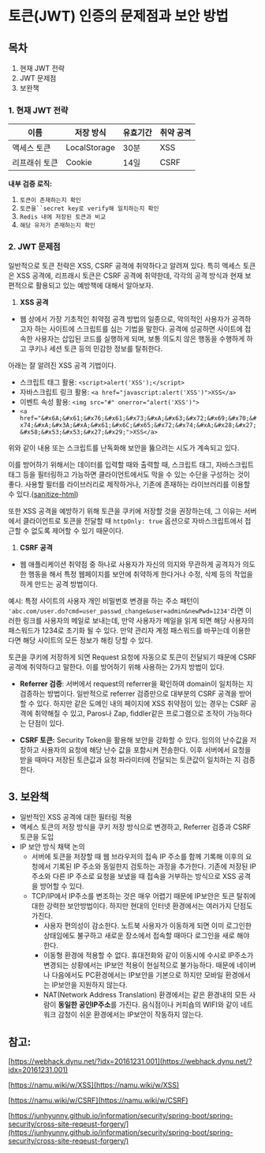 # 토큰(JWT) 인증의 문제점과 보안 방법

## 목차

1. 현재 JWT 전략
2. JWT 문제점
3. 보완책

### 1. 현재 JWT 전략
|이름|저장 방식|유효기간|취약 공격|
|-------|---|---|---|
|액세스 토큰|LocalStorage|30분|XSS|
|리프래쉬 토큰|Cookie|14일|CSRF|

**내부 검증 로직:** 

1. `토큰이 존재하는지 확인`
2. `토큰을``secret key로 verify해 일치하는지 확인` 
3. `Redis 내에 저장된 토큰과 비교` 
4. `해당 유저가 존재하는지 확인`

### 2. JWT 문제점

일반적으로 토큰 전략은 XSS, CSRF 공격에 취약하다고 알려져 있다. 특히 액세스 토큰은 XSS 공격에, 리프래시 토큰은 CSRF 공격에 취약한데, 각각의 공격 방식과 현재 보편적으로 활용되고 있는 예방책에 대해서 알아보자.

1. **XSS 공격**
- 웹 상에서 가장 기초적인 취약점 공격 방법의 일종으로, 악의적인 사용자가 공격하고자 하는 사이트에 스크립트를 심는 기법을 말한다. 공격에 성공하면 사이트에 접속한 사용자는 삽입된 코드를 실행하게 되며, 보통 의도치 않은 행동을 수행하게 하고 쿠키나 세션 토큰 등의 민감한 정보를 탈취한다.

아래는 잘 알려진 XSS 공격 기법이다.

- 스크립트 태그 활용: `<script>alert('XSS');</script>`
- 자바스크립트 링크 활용: `<a href="javascript:alert('XSS')">XSS</a>`
- 이벤트 속성 활용: `<img src="#" onerror="alert('XSS')">`
- `<a href="&#x6A;&#x61;&#x76;&#x61;&#x73;&#xA;&#x63;&#x72;&#x69;&#x70;&#x74;&#xA;&#x3A;&#xA;&#x61;&#x6C;&#x65;&#x72;&#x74;&#xA;&#x28;&#x27;&#x58;&#x53;&#x53;&#x27;&#x29;">XSS</a>`

위와 같이 내용 또는 스크립트를 난독화해 보안을 뚫으려는 시도가 계속되고 있다.

이를 방어하기 위해서는 데이터를 입력할 때와 출력할 때, 스크립트 태그, 자바스크립트 태그 등을 필터링하고 가능하면 클라이언트에서도 막을 수 있는 수단을 구성하는 것이 좋다. 사용할 필터를 라이브러리로 제작하거나, 기존에 존재하는 라이브러리를 이용할 수 있다.([sanitize-html](https://www.npmjs.com/package/sanitize-html))

또한 XSS 공격을 예방하기 위해 토큰을 쿠키에 저장할 것을 권장하는데, 그 이유는 서버에서 클라이언트로 토큰을 전달할 때 `httpOnly: true` 옵션으로 자바스크립트에서 접근할 수 없도록 제어할 수 있기 때문이다. 

1. **CSRF 공격**
- 웹 애플리케이션 취약점 중 하나로 사용자가 자신의 의지와 무관하게 공격자가 의도한 행동을 해서 특정 웹페이지를 보안에 취약하게 한다거나 수정, 삭제 등의 작업을 하게 만드는 공격 방법이다.

예시: 특정 사이트의 사용자 개인 비밀번호 변경을 하는 주소 패턴이 `'abc.com/user.do?cmd=user_passwd_change&user=admin&newPwd=1234'`라면 이러한 링크를 사용자의 메일로 보내는데, 만약 사용자가 메일을 읽게 되면 해당 사용자의 패스워드가 1234로 초기화 될 수 있다. 만약 관리자 계정 패스워드를 바꾸는데 이용한다면 해당 사이트의 모든 정보가 해킹 당할 수 있다.

토큰을 쿠키에 저장하게 되면 Request 요청에 자동으로 토큰이 전달되기 때문에 CSRF 공격에 취약하다고 말한다. 이를 방어하기 위해 사용하는 2가지 방법이 있다.

- **Referrer 검증**: 서버에서 request의 referrer을 확인하여 domain이 일치하는 지 검증하는 방법이다. 일반적으로 referrer 검증만으로 대부분의 CSRF 공격을 방어할 수 있다. 하지만 같은 도메인 내의 페이지에 XSS 취약점이 있는 경우는 CSRF 공격에 취약해질 수 있고, Paros나 Zap, fiddler같은 프로그램으로 조작이 가능하다는 단점이 있다.

- ****CSRF 토큰:**** Security Token을 활용해 보안을 강화할 수 있다. 임의의 난수값을 저장하고 사용자의 요청에 해당 난수 값을 포함시켜 전송한다. 이후 서버에서 요청을 받을 때마다 저장된 토큰값과 요청 파라미터에 전달되는 토큰값이 일치하는 지 검증한다.

## 3. 보완책

- 일반적인 XSS 공격에 대한 필터링 적용
- 액세스 토큰의 저장 방식을 쿠키 저장 방식으로 변경하고, Referrer 검증과 CSRF 토큰을 도입
- IP 보안 방식 채택 논의
    - 서버에 토큰을 저장할 때 웹 브라우저의 접속 IP 주소를 함께 기록해 이후의 요청에서 기록된 IP 주소와 동일한지 검토하는 과정을 추가한다. 기존에 저장된 IP 주소와 다른 IP 주소로 요청을 보냈을 때 접속을 거부하는 방식으로 XSS 공격을 방어할 수 있다.
    - TCP/IP에서 IP주소를 변조하는 것은 매우 어렵기 때문에 IP보안은 토큰 탈취에 대한 강력한 보안방법이다. 하지만 현대의 인터넷 환경에서는 여러가지 단점도 가진다.
        - 사용자 편의성이 감소한다. 노트북 사용자가 이동하게 되면 이미 로그인한 상태임에도 불구하고 새로운 장소에서 접속할 때마다 로그인을 새로 해야 한다.
        - 이동형 환경에 적용할 수 없다. 휴대전화와 같이 이동시에 수시로 IP주소가 변경되는 상황에서는 IP보안 적용이 현실적으로 불가능하다. 때문에 네이버나 다음에서도 PC환경에서는 IP보안을 기본으로 하지만 모바일 환경에서는 IP보안을 지원하지 않는다.
        - NAT(Network Address Translation) 환경에서는 같은 환경내의 모든 사람이 **동일한 공인IP주소**를 가진다. 음식점이나 커피숍의 WIFI와 같이 네트워크 감청이 쉬운 환경에서는 IP보안이 작동하지 않는다.

## 참고:

[https://webhack.dynu.net/?idx=20161231.001](https://webhack.dynu.net/?idx=20161231.001)

[https://namu.wiki/w/XSS](https://namu.wiki/w/XSS)

[https://namu.wiki/w/CSRF](https://namu.wiki/w/CSRF)

[https://junhyunny.github.io/information/security/spring-boot/spring-security/cross-site-reqeust-forgery/](https://junhyunny.github.io/information/security/spring-boot/spring-security/cross-site-reqeust-forgery/)
